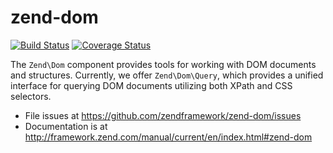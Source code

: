 # zend-dom

[![Build Status](https://secure.travis-ci.org/zendframework/zend-dom.svg?branch=master)](https://secure.travis-ci.org/zendframework/zend-dom)
[![Coverage Status](https://coveralls.io/repos/zendframework/zend-dom/badge.svg?branch=master)](https://coveralls.io/r/zendframework/zend-dom?branch=master)

The `Zend\Dom` component provides tools for working with DOM documents and
structures. Currently, we offer `Zend\Dom\Query`, which provides a unified
interface for querying DOM documents utilizing both XPath and CSS selectors.


- File issues at https://github.com/zendframework/zend-dom/issues
- Documentation is at http://framework.zend.com/manual/current/en/index.html#zend-dom
